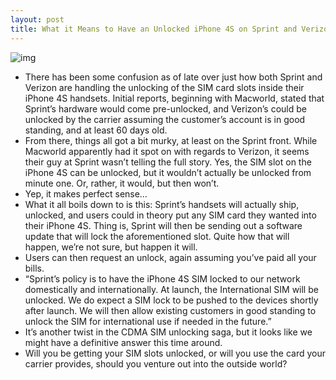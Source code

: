 ```yaml
---
layout: post
title: What it Means to Have an Unlocked iPhone 4S on Sprint and Verizon
---
```

![img](http://media.idownloadblog.com/wp-content/uploads/2011/08/Sprint-iPhone.jpeg)
* There has been some confusion as of late over just how both Sprint and Verizon are handling the unlocking of the SIM card slots inside their iPhone 4S handsets. Initial reports, beginning with Macworld, stated that Sprint’s hardware would come pre-unlocked, and Verizon’s could be unlocked by the carrier assuming the customer’s account is in good standing, and at least 60 days old.
* From there, things all got a bit murky, at least on the Sprint front. While Macworld apparently had it spot on with regards to Verizon, it seems their guy at Sprint wasn’t telling the full story. Yes, the SIM slot on the iPhone 4S can be unlocked, but it wouldn’t actually be unlocked from minute one. Or, rather, it would, but then won’t.
* Yep, it makes perfect sense…
* What it all boils down to is this: Sprint’s handsets will actually ship, unlocked, and users could in theory put any SIM card they wanted into their iPhone 4S. Thing is, Sprint will then be sending out a software update that will lock the aforementioned slot. Quite how that will happen, we’re not sure, but happen it will.
* Users can then request an unlock, again assuming you’ve paid all your bills.
* “Sprint’s policy is to have the iPhone 4S SIM locked to our network domestically and internationally. At launch, the International SIM will be unlocked. We do expect a SIM lock to be pushed to the devices shortly after launch. We will then allow existing customers in good standing to unlock the SIM for international use if needed in the future.”
* It’s another twist in the CDMA SIM unlocking saga, but it looks like we might have a definitive answer this time around.
* Will you be getting your SIM slots unlocked, or will you use the card your carrier provides, should you venture out into the outside world?

